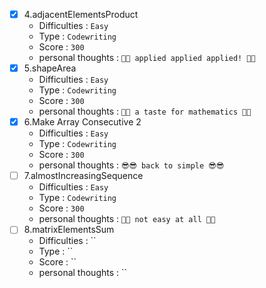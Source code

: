 - [x] 4.adjacentElementsProduct
  - Difficulties : `Easy`
  - Type : `Codewriting`
  - Score : `300`
  - personal thoughts : `🤩🤩 applied applied applied! 🤩🤩`
- [x] 5.shapeArea
  - Difficulties : `Easy`
  - Type : `Codewriting`
  - Score : `300`
  - personal thoughts : `🧐🧐 a taste for mathematics 🧐🧐`
- [x] 6.Make Array Consecutive 2
  - Difficulties : `Easy`
  - Type : `Codewriting`
  - Score : `300`
  - personal thoughts : `😎😎 back to simple 😎😎`
- [ ] 7.almostIncreasingSequence
  - Difficulties : `Easy`
  - Type : `Codewriting`
  - Score : `300`
  - personal thoughts : `🤯🤯 not easy at all 🤯🤯`
- [ ] 8.matrixElementsSum
  - Difficulties : ``
  - Type : ``
  - Score : ``
  - personal thoughts : ``






